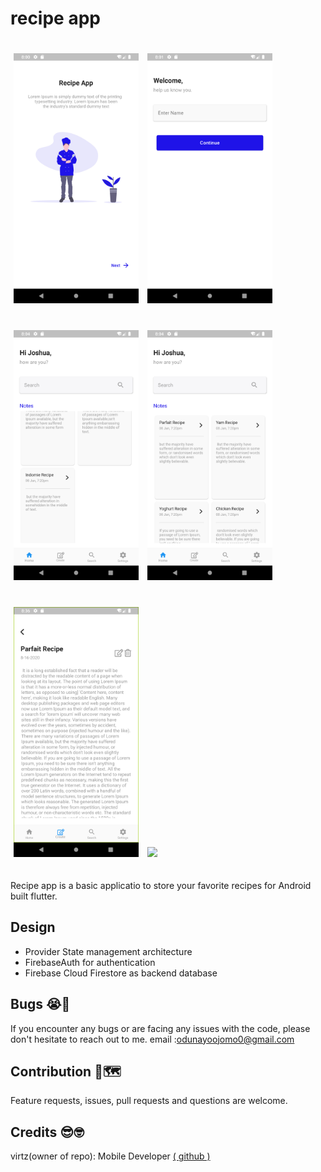 
# recipe app

<p>
<img src="https://github.com/virtz/recipe-app/blob/master/flutter_01.png" width:"150px" height="400" hspace="5" vspace="20"/>
<img src="https://github.com/virtz/recipe-app/blob/master/flutter_02.png" width:"150px" height="400" hspace="5" vspace="20"/>
<img src="https://github.com/virtz/recipe-app/blob/master/flutter_03.png" width:"150px" height="400" hspace="5" vspace="20"/>
<img src="https://github.com/virtz/recipe-app/blob/master/flutter_04.png" width:"150px" height="400" hspace="5" vspace="20"/>
<img src="https://github.com/virtz/recipe-app/blob/master/flutter_05.png" width:"150px" height="400" hspace="5" vspace="20"/>
<img src="https://github.com/virtz/recipe-app/blob/master/flutter_07.png" width:"150px" height="400" hspace="5" vspace="20"/>
</p>

<p>
Recipe app is a basic applicatio to store your favorite recipes for Android built flutter.
</p>

## Design
- Provider State management architecture
- FirebaseAuth for authentication
- Firebase Cloud Firestore as backend database

## Bugs 😭🐛

If you encounter any bugs or are facing any issues with the code, please don't hesitate to reach out to me. email :odunayoojomo0@gmail.com

## Contribution 🍕🗺

Feature requests, issues, pull requests and questions are welcome.

## Credits 😎🤓

virtz(owner of repo): Mobile Developer [( github )](https://github.com/virtz)

